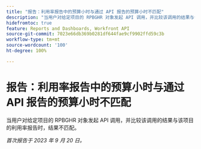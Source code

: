 ```yaml
---
title: "报告：利用率报告中的预算小时与通过 API 报告的预算小时不匹配"
description: "当用户对给定项目的 RPBGHR 对象发起 API 调用，并比较该调用的结果与该项目的利用率报告时，结果不匹配。"
hidefromtoc: true
feature: Reports and Dashboards, Workfront API
source-git-commit: 7023e66db369b0281df644fae9cf9902ffd59c3b
workflow-type: tm+mt
source-wordcount: '100'
ht-degree: 100%

---
```



# 报告：利用率报告中的预算小时与通过 API 报告的预算小时不匹配

当用户对给定项目的 RPBGHR 对象发起 API 调用，并比较该调用的结果与该项目的利用率报告时，结果不匹配。

_首次报告于 2023 年 9 月 20 日。_
